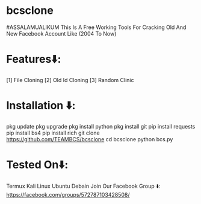 # bcsclone
#ASSALAMUALIKUM
This Is A Free Working Tools For Cracking Old And New Facebook Account Like (2004 To Now)

# Features⬇️:
[1] File Cloning
[2] Old Id Cloning
[3] Random Clinic

# Installation ⬇️:
pkg update
pkg upgrade
pkg install python
pkg install git
pip install requests
pip install bs4
pip install rich
git clone https://github.com/TEAMBCS/bcsclone
cd bcsclone
python bcs.py

# Tested On⬇️:
Termux
Kali Linux
Ubuntu
Debain
Join Our Facebook Group ⬇️:
https://facebook.com/groups/572787103428508/
